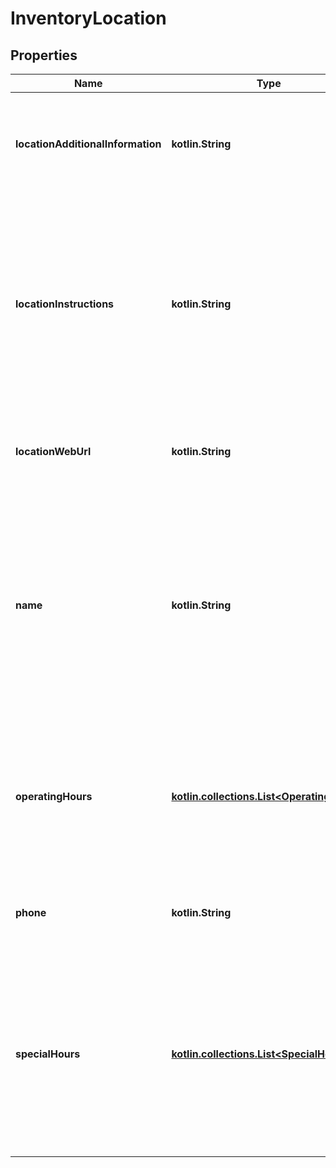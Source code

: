 
# InventoryLocation

## Properties
Name | Type | Description | Notes
------------ | ------------- | ------------- | -------------
**locationAdditionalInformation** | **kotlin.String** | This text field is used by the merchant to provide/update additional information about an inventory location. Whatever text is passed in this field will replace the current text string defined for this field. If the text will not change, the same text should be passed in once again. &lt;br/&gt;&lt;br/&gt;&lt;b&gt;Max length&lt;/b&gt;: 256 |  [optional]
**locationInstructions** | **kotlin.String** | This text field is generally used by the merchant to provide/update special pickup instructions for a store inventory location. Although this field is optional, it is recommended that merchants provide this field to create a pleasant and easy pickup experience for In-Store Pickup and Click and Collect orders. If this field is not included in the call request payload, eBay will use the default pickup instructions contained in the merchant&#39;s profile (if available). Whatever text is passed in this field will replace the current text string defined for this field. If the text will not change, the same text should be passed in once again. &lt;br/&gt;&lt;br/&gt;&lt;b&gt;Max length&lt;/b&gt;: 1000 |  [optional]
**locationWebUrl** | **kotlin.String** | This text field is used by the merchant to provide/update the Website address (URL) associated with the inventory location. The URL that is passed in this field will replace any other URL that may be defined for this field. &lt;br/&gt;&lt;br/&gt;&lt;b&gt;Max length&lt;/b&gt;: 512 |  [optional]
**name** | **kotlin.String** | This text field is used by the merchant to update the name of the inventory location. This name should be a human-friendly name as it will be in In-Store Pickup and Click and Collect listings. A name is not required for warehouse inventory locations. For store inventory locations, this field is not immediately required, but will be required before an offer enabled with the In-Store Pickup or Click and Collect capability can be published. So, if the seller omitted this field in the &lt;strong&gt;createInventoryLocation&lt;/strong&gt; call, it is required for an &lt;strong&gt;updateInventoryLocation&lt;/strong&gt; call. The name that is passed in this field will replace any other name that may be defined for this field. |  [optional]
**operatingHours** | [**kotlin.collections.List&lt;OperatingHours&gt;**](OperatingHours.md) | This container is used to provide/update the regular operating hours for a store location during the days of the week. A &lt;strong&gt;dayOfWeekEnum&lt;/strong&gt; field and an &lt;strong&gt;intervals&lt;/strong&gt; container will be needed for each day of the week that the store location is open. Note that if operating hours are already set for an inventory location for a specific day of the week, whatever is set through an &lt;strong&gt;updateInventoryLocation&lt;/strong&gt; call will override those existing hours. |  [optional]
**phone** | **kotlin.String** | This text field is used by the merchant to provide/update the phone number for the inventory location. The phone number that is passed in this field will replace any other phone number that may be defined for this field. &lt;br/&gt;&lt;br/&gt;&lt;b&gt;Max length&lt;/b&gt;: 36 |  [optional]
**specialHours** | [**kotlin.collections.List&lt;SpecialHours&gt;**](SpecialHours.md) | This container is used to provide/update the special operating hours for a store location on a specific date, such as a holiday. The special hours specified for the specific date will override the normal operating hours for that particular day of the week. If special hours have already been set up for an inventory location, specifying special hours through an &lt;strong&gt;updateInventoryLocation&lt;/strong&gt; call will only add to the list, unless the date(s) used are the same special date(s) already set up, in which case, the special hours set up through the &lt;strong&gt;updateInventoryLocation&lt;/strong&gt; call will override the existing special hours. |  [optional]



